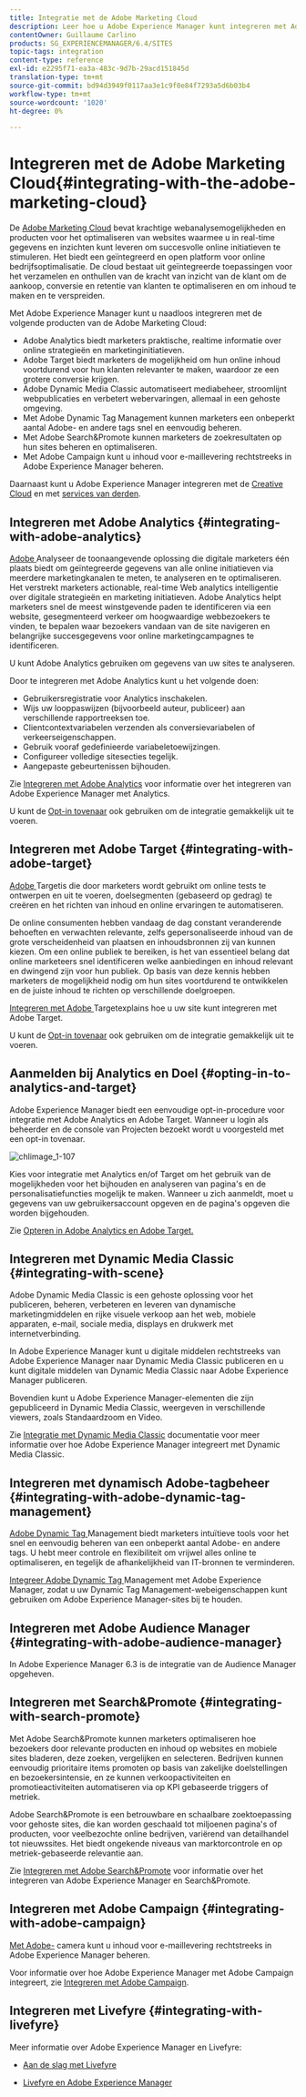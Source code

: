 ```yaml
---
title: Integratie met de Adobe Marketing Cloud
description: Leer hoe u Adobe Experience Manager kunt integreren met Adobe Marketing Cloud.
contentOwner: Guillaume Carlino
products: SG_EXPERIENCEMANAGER/6.4/SITES
topic-tags: integration
content-type: reference
exl-id: e2295f71-ea3a-483c-9d7b-29acd151845d
translation-type: tm+mt
source-git-commit: bd94d3949f0117aa3e1c9f0e84f7293a5d6b03b4
workflow-type: tm+mt
source-wordcount: '1020'
ht-degree: 0%

---
```


# Integreren met de Adobe Marketing Cloud{#integrating-with-the-adobe-marketing-cloud}

De [Adobe Marketing Cloud](https://www.adobe.com/solutions/digital-marketing.html) bevat krachtige webanalysemogelijkheden en producten voor het optimaliseren van websites waarmee u in real-time gegevens en inzichten kunt leveren om succesvolle online initiatieven te stimuleren. Het biedt een geïntegreerd en open platform voor online bedrijfsoptimalisatie. De cloud bestaat uit geïntegreerde toepassingen voor het verzamelen en onthullen van de kracht van inzicht van de klant om de aankoop, conversie en retentie van klanten te optimaliseren en om inhoud te maken en te verspreiden.

Met Adobe Experience Manager kunt u naadloos integreren met de volgende producten van de Adobe Marketing Cloud:

* Adobe Analytics biedt marketers praktische, realtime informatie over online strategieën en marketinginitiatieven.
* Adobe Target biedt marketers de mogelijkheid om hun online inhoud voortdurend voor hun klanten relevanter te maken, waardoor ze een grotere conversie krijgen.
* Adobe Dynamic Media Classic automatiseert mediabeheer, stroomlijnt webpublicaties en verbetert webervaringen, allemaal in een gehoste omgeving.
* Met Adobe Dynamic Tag Management kunnen marketers een onbeperkt aantal Adobe- en andere tags snel en eenvoudig beheren.
* Met Adobe Search&amp;Promote kunnen marketers de zoekresultaten op hun sites beheren en optimaliseren.
* Met Adobe Campaign kunt u inhoud voor e-maillevering rechtstreeks in Adobe Experience Manager beheren.

Daarnaast kunt u Adobe Experience Manager integreren met de [Creative Cloud](/help/assets/aem-cc-integration-best-practices.md) en met [services van derden](/help/sites-administering/third-party-services.md).

## Integreren met Adobe Analytics {#integrating-with-adobe-analytics}

[Adobe ](https://www.omniture.com/en/products/analytics/sitecatalyst) Analyseer de toonaangevende oplossing die digitale marketers één plaats biedt om geïntegreerde gegevens van alle online initiatieven via meerdere marketingkanalen te meten, te analyseren en te optimaliseren. Het verstrekt marketers actionable, real-time Web analytics intelligentie over digitale strategieën en marketing initiatieven. Adobe Analytics helpt marketers snel de meest winstgevende paden te identificeren via een website, gesegmenteerd verkeer om hoogwaardige webbezoekers te vinden, te bepalen waar bezoekers vandaan van de site navigeren en belangrijke succesgegevens voor online marketingcampagnes te identificeren.

U kunt Adobe Analytics gebruiken om gegevens van uw sites te analyseren.

Door te integreren met Adobe Analytics kunt u het volgende doen:

* Gebruikersregistratie voor Analytics inschakelen.
* Wijs uw looppaswijzen (bijvoorbeeld auteur, publiceer) aan verschillende rapportreeksen toe.
* Clientcontextvariabelen verzenden als conversievariabelen of verkeerseigenschappen.
* Gebruik vooraf gedefinieerde variabeletoewijzingen.
* Configureer volledige sitesecties tegelijk.
* Aangepaste gebeurtenissen bijhouden.

Zie [Integreren met Adobe Analytics](/help/sites-administering/adobeanalytics.md) voor informatie over het integreren van Adobe Experience Manager met Analytics.

U kunt de [Opt-in tovenaar](/help/sites-administering/opt-in.md) ook gebruiken om de integratie gemakkelijk uit te voeren.

## Integreren met Adobe Target {#integrating-with-adobe-target}

[Adobe ](https://www.omniture.com/en/products/conversion/test-and-target) Targetis die door marketers wordt gebruikt om online tests te ontwerpen en uit te voeren, doelsegmenten (gebaseerd op gedrag) te creëren en het richten van inhoud en online ervaringen te automatiseren.

De online consumenten hebben vandaag de dag constant veranderende behoeften en verwachten relevante, zelfs gepersonaliseerde inhoud van de grote verscheidenheid van plaatsen en inhoudsbronnen zij van kunnen kiezen. Om een online publiek te bereiken, is het van essentieel belang dat online marketeers snel identificeren welke aanbiedingen en inhoud relevant en dwingend zijn voor hun publiek. Op basis van deze kennis hebben marketers de mogelijkheid nodig om hun sites voortdurend te ontwikkelen en de juiste inhoud te richten op verschillende doelgroepen.

[Integreren met Adobe ](/help/sites-administering/target.md) Targetexplains hoe u uw site kunt integreren met Adobe Target.

U kunt de [Opt-in tovenaar](/help/sites-administering/opt-in.md) ook gebruiken om de integratie gemakkelijk uit te voeren.

## Aanmelden bij Analytics en Doel {#opting-in-to-analytics-and-target}

Adobe Experience Manager biedt een eenvoudige opt-in-procedure voor integratie met Adobe Analytics en Adobe Target. Wanneer u login als beheerder en de console van Projecten bezoekt wordt u voorgesteld met een opt-in tovenaar.

![chlimage_1-107](assets/chlimage_1-107.png)

Kies voor integratie met Analytics en/of Target om het gebruik van de mogelijkheden voor het bijhouden en analyseren van pagina&#39;s en de personalisatiefuncties mogelijk te maken. Wanneer u zich aanmeldt, moet u gegevens van uw gebruikersaccount opgeven en de pagina&#39;s opgeven die worden bijgehouden.

Zie [Opteren in Adobe Analytics en Adobe Target.](/help/sites-administering/opt-in.md)

## Integreren met Dynamic Media Classic {#integrating-with-scene}

Adobe Dynamic Media Classic is een gehoste oplossing voor het publiceren, beheren, verbeteren en leveren van dynamische marketingmiddelen en rijke visuele verkoop aan het web, mobiele apparaten, e-mail, sociale media, displays en drukwerk met internetverbinding.

In Adobe Experience Manager kunt u digitale middelen rechtstreeks van Adobe Experience Manager naar Dynamic Media Classic publiceren en u kunt digitale middelen van Dynamic Media Classic naar Adobe Experience Manager publiceren.

Bovendien kunt u Adobe Experience Manager-elementen die zijn gepubliceerd in Dynamic Media Classic, weergeven in verschillende viewers, zoals Standaardzoom en Video.

Zie [Integratie met Dynamic Media Classic](/help/sites-administering/scene7.md) documentatie voor meer informatie over hoe Adobe Experience Manager integreert met Dynamic Media Classic.

## Integreren met dynamisch Adobe-tagbeheer {#integrating-with-adobe-dynamic-tag-management}

[Adobe Dynamic Tag ](https://www.adobe.com/solutions/digital-marketing/dynamic-tag-management.html) Management biedt marketers intuïtieve tools voor het snel en eenvoudig beheren van een onbeperkt aantal Adobe- en andere tags. U hebt meer controle en flexibiliteit om vrijwel alles online te optimaliseren, en tegelijk de afhankelijkheid van IT-bronnen te verminderen.

[Integreer Adobe Dynamic Tag ](/help/sites-administering/dtm.md) Management met Adobe Experience Manager, zodat u uw Dynamic Tag Management-webeigenschappen kunt gebruiken om Adobe Experience Manager-sites bij te houden.

## Integreren met Adobe Audience Manager {#integrating-with-adobe-audience-manager}

In Adobe Experience Manager 6.3 is de integratie van de Audience Manager opgeheven.

## Integreren met Search&amp;Promote {#integrating-with-search-promote}

Met Adobe Search&amp;Promote kunnen marketers optimaliseren hoe bezoekers door relevante producten en inhoud op websites en mobiele sites bladeren, deze zoeken, vergelijken en selecteren. Bedrijven kunnen eenvoudig prioritaire items promoten op basis van zakelijke doelstellingen en bezoekersintensie, en ze kunnen verkoopactiviteiten en promotieactiviteiten automatiseren via op KPI gebaseerde triggers of metriek.

Adobe Search&amp;Promote is een betrouwbare en schaalbare zoektoepassing voor gehoste sites, die kan worden geschaald tot miljoenen pagina&#39;s of producten, voor veelbezochte online bedrijven, variërend van detailhandel tot nieuwssites. Het biedt ongekende niveaus van marktorcontrole en op metriek-gebaseerde relevantie aan.

Zie [Integreren met Adobe Search&amp;Promote](/help/sites-administering/search-and-promote.md) voor informatie over het integreren van Adobe Experience Manager en Search&amp;Promote.

## Integreren met Adobe Campaign {#integrating-with-adobe-campaign}

[Met Adobe-](https://www.adobe.com/solutions/campaign-management.html) camera kunt u inhoud voor e-maillevering rechtstreeks in Adobe Experience Manager beheren.

Voor informatie over hoe Adobe Experience Manager met Adobe Campaign integreert, zie [Integreren met Adobe Campaign](/help/sites-administering/campaignstandard.md).

## Integreren met Livefyre {#integrating-with-livefyre}

Meer informatie over Adobe Experience Manager en Livefyre:

* [Aan de slag met Livefyre](https://answers.livefyre.com/developers/getting-started)

* [Livefyre en Adobe Experience Manager](https://answers.livefyre.com/product/livefyre-for-adobe-experience-manager-aem/livefyre-for-adobe-experience-manager/)
